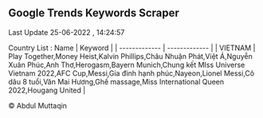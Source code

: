 

## Google Trends Keywords Scraper 
 
Last Update 25-06-2022 , 14:24:57

Country List :
 Name  | Keyword |
| ------------- | ------------- |
| VIETNAM | Play Together,Money Heist,Kalvin Phillips,Châu Nhuận Phát,Việt Á,Nguyễn Xuân Phúc,Anh Thơ,Herogasm,Bayern Munich,Chung kết MIss Universe Vietnam 2022,AFC Cup,Messi,Gia đình hạnh phúc,Nayeon,Lionel Messi,Cô dâu 8 tuổi,Văn Mai Hương,Ghế massage,Miss International Queen 2022,Hougang United |



© Abdul Muttaqin 
